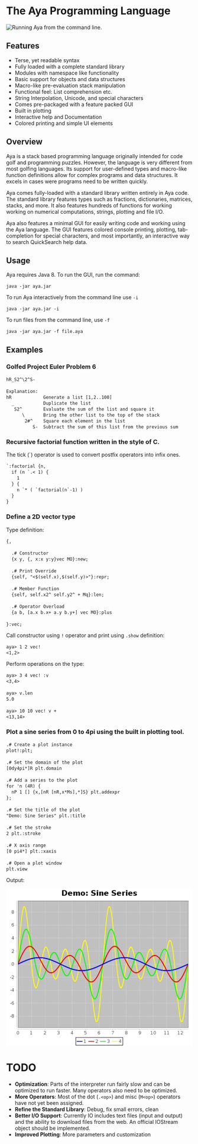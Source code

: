 # The Aya Programming Language

![Running Aya from the command line. ](images/qsearch.png)

## Features

  - Terse, yet readable syntax
  - Fully loaded with a complete standard library
  - Modules with namespace like functionality
  - Basic support for objects and data structures
  - Macro-like pre-evaluation stack manipulation
  - Functional feel: List comprehension etc.
  - String Interpolation, Unicode, and special characters
  - Comes pre-packaged with a feature packed GUI
  - Built in plotting
  - Interactive help and Documentation
  - Colored printing and simple UI elements

## Overview

Aya is a stack based programming language originally intended for code golf and programming puzzles. However, the language is very different from most golfing languages. Its support for user-defined types and macro-like function definitions allow for complex programs and data structures. It excels in cases were programs need to be written quickly.

Aya comes fully-loaded with a standard library written entirely in Aya code. The standard library features types such as fractions, dictionaries, matrices, stacks, and more. It also features hundreds of functions for working working on numerical computations, strings, plotting and file I/O.

Aya also features a minimal GUI for easily writing code and working using the Aya language. The GUI features colored console printing, plotting, tab-completion for special characters, and most importantly, an interactive way to search QuickSearch help data.

## Usage

Aya requires Java 8. To run the GUI, run the command:

```
java -jar aya.jar
```

To run Aya interactively from the command line use `-i`

```
java -jar aya.jar -i
```

To run files from the command line, use `-f`

```
java -jar aya.jar -f file.aya
```

## Examples

### Golfed Project Euler Problem 6

```
hR_S2^\2^S-

Explanation:
hR            Generate a list [1,2..100]
  _           Duplicate the list
   S2^        Evaluate the sum of the list and square it
      \       Bring the other list to the top of the stack
       2#^    Square each element in the list
          S-  Subtract the sum of this list from the previous sum
```

### Recursive factorial function written in the style of C.

The tick (\`) operator is used to convert postfix operators into infix ones.

```
`:factorial {n,
  if (n `.< 1) {
    1
  } {
    n `* ( `factorial(n`-1) )
  }
}
```

### Define a 2D vector type

Type definition:

```
{,

  .# Constructor
  {x y, {, x:x y:y}vec MO}:new;

  .# Print Override
  {self, "<$(self.x),$(self.y)>"}:repr;

  .# Member Function
  {self, self.x2^ self.y2^ + Mq}:len;

  .# Operator Overload
  {a b, [a.x b.x+ a.y b.y+] vec MO}:plus

}:vec;

```

Call constructor using `!` operator and print using `.show` definition:

```
aya> 1 2 vec!
<1,2>

```
Perform operations on the type:

```
aya> 3 4 vec! :v
<3,4>

aya> v.len
5.0

aya> 10 10 vec! v +
<13,14>
```

### Plot a sine series from 0 to 4pi using the built in plotting tool.

```
.# Create a plot instance
plot!:plt;

.# Set the domain of the plot
[0dy4pi*]R plt.domain

.# Add a series to the plot
for 'n (4R) {
  nP 1 [] {x,[nR [nR,x*Ms],*]S} plt.addexpr
};

.# Set the title of the plot
"Demo: Sine Series" plt.:title

.# Set the stroke
2 plt.:stroke

.# X axis range
[0 pi4*] plt.:xaxis

.# Open a plot window
plt.view
```

Output:

![Running aya from the command line. ](images/sinsrs.png)

# TODO

  - **Optimization**: Parts of the interpreter run fairly slow and can be optimized to run faster. Many operators also need to be optimized.
  - **More Operators**: Most of the dot (`.<op>`) and misc (`M<op>`) operators have not yet been assigned.
  - **Refine the Standard Library**: Debug, fix small errors, clean
  - **Better I/O Support**: Currently IO includes text files (input and output) and the ability to download files from the web. An official IOStream object should be implemented.
  - **Improved Plotting**: More parameters and customization
